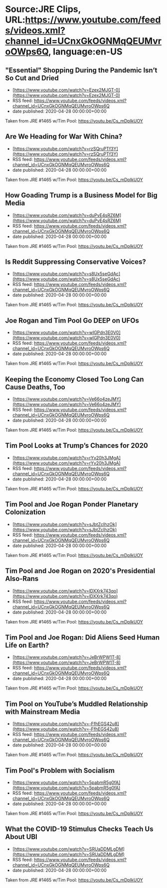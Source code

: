 # Source:JRE Clips, URL:https://www.youtube.com/feeds/videos.xml?channel_id=UCnxGkOGNMqQEUMvroOWps6Q, language:en-US

## "Essential" Shopping During the Pandemic Isn’t So Cut and Dried
 - [https://www.youtube.com/watch?v=Ezex2MJGT-0](https://www.youtube.com/watch?v=Ezex2MJGT-0)
 - RSS feed: https://www.youtube.com/feeds/videos.xml?channel_id=UCnxGkOGNMqQEUMvroOWps6Q
 - date published: 2020-04-28 00:00:00+00:00

Taken from JRE #1465 w/Tim Pool: https://youtu.be/Cs_mDpIkUOY

## Are We Heading for War With China?
 - [https://www.youtube.com/watch?v=rzSQruPTf3Y](https://www.youtube.com/watch?v=rzSQruPTf3Y)
 - RSS feed: https://www.youtube.com/feeds/videos.xml?channel_id=UCnxGkOGNMqQEUMvroOWps6Q
 - date published: 2020-04-28 00:00:00+00:00

Taken from JRE #1465 w/Tim Pool: https://youtu.be/Cs_mDpIkUOY

## How Goading Trump is a Business Model for Big Media
 - [https://www.youtube.com/watch?v=duPvE4sRZ6M](https://www.youtube.com/watch?v=duPvE4sRZ6M)
 - RSS feed: https://www.youtube.com/feeds/videos.xml?channel_id=UCnxGkOGNMqQEUMvroOWps6Q
 - date published: 2020-04-28 00:00:00+00:00

Taken from JRE #1465 w/Tim Pool: https://youtu.be/Cs_mDpIkUOY

## Is Reddit Suppressing Conservative Voices?
 - [https://www.youtube.com/watch?v=s8Ux5seGdAc](https://www.youtube.com/watch?v=s8Ux5seGdAc)
 - RSS feed: https://www.youtube.com/feeds/videos.xml?channel_id=UCnxGkOGNMqQEUMvroOWps6Q
 - date published: 2020-04-28 00:00:00+00:00

Taken from JRE #1465 w/Tim Pool: https://youtu.be/Cs_mDpIkUOY

## Joe Rogan and Tim Pool Go DEEP on UFOs
 - [https://www.youtube.com/watch?v=wIGPdn3E0V0](https://www.youtube.com/watch?v=wIGPdn3E0V0)
 - RSS feed: https://www.youtube.com/feeds/videos.xml?channel_id=UCnxGkOGNMqQEUMvroOWps6Q
 - date published: 2020-04-28 00:00:00+00:00

Taken from JRE #1465 w/Tim Pool: https://youtu.be/Cs_mDpIkUOY

## Keeping the Economy Closed Too Long Can Cause Deaths, Too
 - [https://www.youtube.com/watch?v=Ve66o4zeJMY](https://www.youtube.com/watch?v=Ve66o4zeJMY)
 - RSS feed: https://www.youtube.com/feeds/videos.xml?channel_id=UCnxGkOGNMqQEUMvroOWps6Q
 - date published: 2020-04-28 00:00:00+00:00

Taken from JRE #1465 w/Tim Pool: https://youtu.be/Cs_mDpIkUOY

## Tim Pool Looks at Trump’s Chances for 2020
 - [https://www.youtube.com/watch?v=rYv20h3JMgA](https://www.youtube.com/watch?v=rYv20h3JMgA)
 - RSS feed: https://www.youtube.com/feeds/videos.xml?channel_id=UCnxGkOGNMqQEUMvroOWps6Q
 - date published: 2020-04-28 00:00:00+00:00

Taken from JRE #1465 w/Tim Pool: https://youtu.be/Cs_mDpIkUOY

## Tim Pool and Joe Rogan Ponder Planetary Colonization
 - [https://www.youtube.com/watch?v=sJbtZcIhzOk](https://www.youtube.com/watch?v=sJbtZcIhzOk)
 - RSS feed: https://www.youtube.com/feeds/videos.xml?channel_id=UCnxGkOGNMqQEUMvroOWps6Q
 - date published: 2020-04-28 00:00:00+00:00

Taken from JRE #1465 w/Tim Pool: https://youtu.be/Cs_mDpIkUOY

## Tim Pool and Joe Rogan on 2020's Presidential Also-Rans
 - [https://www.youtube.com/watch?v=lDXXrk743qo](https://www.youtube.com/watch?v=lDXXrk743qo)
 - RSS feed: https://www.youtube.com/feeds/videos.xml?channel_id=UCnxGkOGNMqQEUMvroOWps6Q
 - date published: 2020-04-28 00:00:00+00:00

Taken from JRE #1465 w/Tim Pool: https://youtu.be/Cs_mDpIkUOY

## Tim Pool and Joe Rogan: Did Aliens Seed Human Life on Earth?
 - [https://www.youtube.com/watch?v=JeBrWPW1T-8](https://www.youtube.com/watch?v=JeBrWPW1T-8)
 - RSS feed: https://www.youtube.com/feeds/videos.xml?channel_id=UCnxGkOGNMqQEUMvroOWps6Q
 - date published: 2020-04-28 00:00:00+00:00

Taken from JRE #1465 w/Tim Pool: https://youtu.be/Cs_mDpIkUOY

## Tim Pool on YouTube’s Muddled Relationship with Mainstream Media
 - [https://www.youtube.com/watch?v=-FfhEGS42u8](https://www.youtube.com/watch?v=-FfhEGS42u8)
 - RSS feed: https://www.youtube.com/feeds/videos.xml?channel_id=UCnxGkOGNMqQEUMvroOWps6Q
 - date published: 2020-04-28 00:00:00+00:00

Taken from JRE #1465 w/Tim Pool: https://youtu.be/Cs_mDpIkUOY

## Tim Pool's Problem with Socialism
 - [https://www.youtube.com/watch?v=5pabmR5g0fA](https://www.youtube.com/watch?v=5pabmR5g0fA)
 - RSS feed: https://www.youtube.com/feeds/videos.xml?channel_id=UCnxGkOGNMqQEUMvroOWps6Q
 - date published: 2020-04-28 00:00:00+00:00

Taken from JRE #1465 w/Tim Pool: https://youtu.be/Cs_mDpIkUOY

## What the COVID-19 Stimulus Checks Teach Us About UBI
 - [https://www.youtube.com/watch?v=SRUaDDMLgDM](https://www.youtube.com/watch?v=SRUaDDMLgDM)
 - RSS feed: https://www.youtube.com/feeds/videos.xml?channel_id=UCnxGkOGNMqQEUMvroOWps6Q
 - date published: 2020-04-28 00:00:00+00:00

Taken from JRE #1465 w/Tim Pool: https://youtu.be/Cs_mDpIkUOY

